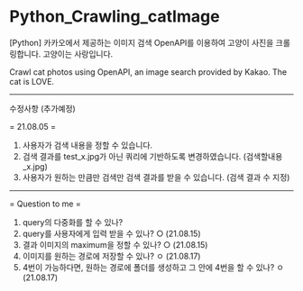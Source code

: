 # Python_Crawling_catImage
[Python] 카카오에서 제공하는 이미지 검색 OpenAPI를 이용하여 고양이 사진을 크롤링합니다.
고양이는 사랑입니다.

Crawl cat photos using OpenAPI, an image search provided by Kakao.
The cat is LOVE.



----------------------------------------------------------------------------------

수정사항 (추가예정)

= 21.08.05 =
1. 사용자가 검색 내용을 정할 수 있습니다.
2. 검색 결과를 test_x.jpg가 아닌 쿼리에 기반하도록 변경하였습니다. (검색할내용_x.jpg)
3. 사용자가 원하는 만큼만 검색만 검색 결과를 받을 수 있습니다. (검색 결과 수 지정)

----------------------------------------------------------------------------------

= Question to me =
1. query의 다중화를 할 수 있나? 
2. query를 사용자에게 입력 받을 수 있나? ○ (21.08.15)
3. 결과 이미지의 maximum을 정할 수 있나? ○ (21.08.15)
4. 이미지를 원하는 경로에 저장할 수 있나? ㅇ (21.08.17)
5. 4번이 가능하다면, 원하는 경로에 폴더를 생성하고 그 안에 4번을 할 수 있나? ㅇ (21.08.17)
